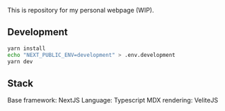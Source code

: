 This is repository for my personal webpage (WIP).

## Development

```bash
yarn install
echo "NEXT_PUBLIC_ENV=development" > .env.development
yarn dev
```

## Stack

Base framework: NextJS
Language: Typescript
MDX rendering: VeliteJS
